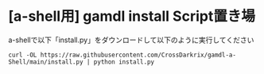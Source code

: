 # [a-shell用] gamdl install Script置き場

a-shellで以下「install.py」をダウンロードして以下のように実行してください

```
curl -OL https://raw.githubusercontent.com/CrossDarkrix/gamdl-a-Shell/main/install.py | python install.py
```
